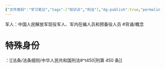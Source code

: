 ```yaml
---
{"文件类别":"学习笔记","tags":["知识点","刑法"],"dg-publish":true,"permalink":"/学习笔记studyup/刑总/军人/","dgPassFrontmatter":true,"created":"2024-11-02T10:36:07.082+08:00","updated":"2024-11-02T10:38:41.024+08:00"}
---
```


军人：中国人民解放军现役军人、军内在编人员和预备役人员 #背诵/概念 
# 特殊身份
：[[法条/法条细则/中华人民共和国刑法#^t450\|刑第 450 条]]